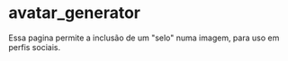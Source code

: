# avatar_generator
Essa pagina permite a inclusão de um "selo" numa imagem, para uso em perfis sociais.
